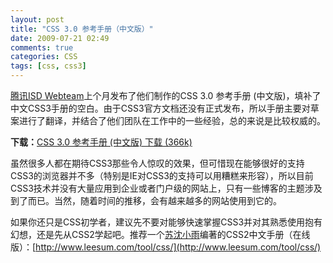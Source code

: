 ```yaml
---
layout: post
title: "CSS 3.0 参考手册（中文版）"
date: 2009-07-21 02:49
comments: true
categories: CSS
tags: [css, css3]
---
```

[腾讯ISD Webteam](http://webteam.tencent.com/)上个月发布了他们制作的CSS 3.0 参考手册 (中文版)，填补了中文CSS3手册的空白。由于CSS3官方文档还没有正式发布，所以手册主要对草案进行了翻译，并结合了他们团队在工作中的一些经验，总的来说是比较权威的。

**下载：**[CSS 3.0 参考手册 (中文版) 下载 (366k)](http://www.blueidea.com/articleimg/2009/09/6987/css3.0manual.chm.zip)

虽然很多人都在期待CSS3那些令人惊叹的效果，但可惜现在能够很好的支持CSS3的浏览器并不多（特别是IE对CSS3的支持可以用糟糕来形容），所以目前CSS3技术并没有大量应用到企业或者门户级的网站上，只有一些博客的主题涉及到了而已。当然，随着时间的推移，会有越来越多的网站使用到它的。

如果你还只是CSS初学者，建议先不要对能够快速掌握CSS3并对其熟悉使用抱有幻想，还是先从CSS2学起吧。推荐一个[苏沈小雨](http://www.leesum.com/)编著的CSS2中文手册（在线版）：[http://www.leesum.com/tool/css/](http://www.leesum.com/tool/css/)